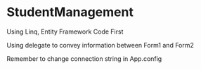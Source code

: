 # StudentManagement

Using Linq, Entity Framework Code First

Using delegate to convey information between Form1 and Form2

Remember to change connection string in App.config

